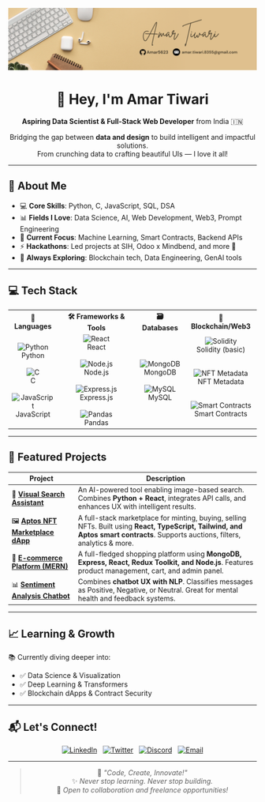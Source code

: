 ![Banner](Linkdln_profile_Banner.png)

<div align="center">

# 🚀 Hey, I'm **Amar Tiwari**  
**Aspiring Data Scientist & Full-Stack Web Developer** from India 🇮🇳  

Bridging the gap between **data and design** to build intelligent and impactful solutions.  
From crunching data to crafting beautiful UIs — I love it all!

</div>

---

## 🧠 About Me

- 💻 **Core Skills**: Python, C, JavaScript, SQL, DSA  
- 📊 **Fields I Love**: Data Science, AI, Web Development, Web3, Prompt Engineering  
- 🧠 **Current Focus**: Machine Learning, Smart Contracts, Backend APIs  
- ⚡ **Hackathons**: Led projects at SIH, Odoo x Mindbend, and more 🚀  
- 🌱 **Always Exploring**: Blockchain tech, Data Engineering, GenAI tools  

---
## 💻 Tech Stack

<div align="center">

<table>
  <tr>
    <th>🧠 Languages</th>
    <th>🛠 Frameworks & Tools</th>
    <th>🗃 Databases</th>
    <th>🔗 Blockchain/Web3</th>
  </tr>
  <tr>
    <td align="center">
      <img src="https://img.icons8.com/color/48/000000/python--v1.png" alt="Python"/><br/>Python<br/><br/>
      <img src="https://img.icons8.com/color/48/000000/c-programming.png" alt="C"/><br/>C<br/><br/>
      <img src="https://img.icons8.com/color/48/000000/javascript.png" alt="JavaScript"/><br/>JavaScript
    </td>
    <td align="center">
      <img src="https://img.icons8.com/color/48/000000/react-native.png" alt="React"/><br/>React<br/><br/>
      <img src="https://img.icons8.com/color/48/000000/nodejs.png" alt="Node.js"/><br/>Node.js<br/><br/>
      <img src="https://img.icons8.com/ios/50/000000/express-js.png" alt="Express.js"/><br/>Express.js<br/><br/>
      <img src="https://img.icons8.com/external-tal-revivo-color-tal-revivo/48/null/external-pandas-a-software-library-written-for-the-python-programming-language-logo-color-tal-revivo.png" alt="Pandas"/><br/>Pandas
    </td>
    <td align="center">
      <img src="https://img.icons8.com/color/48/000000/mongodb.png" alt="MongoDB"/><br/>MongoDB<br/><br/>
      <img src="https://img.icons8.com/color/48/000000/mysql-logo.png" alt="MySQL"/><br/>MySQL
    </td>
    <td align="center">
  <img src="https://img.icons8.com/color/48/000000/blockchain.png" alt="Solidity"/><br/>
  Solidity (basic)<br/><br/>

  <img src="https://img.freepik.com/free-vector/digital-asset-nft-blockchain-technology-background_1017-41103.jpg?ga=GA1.1.167016990.1738345208&semt=ais_hybrid&w=74" alt="NFT Metadata"/><br/>
  NFT Metadata<br/><br/>

  <img src="https://img.icons8.com/ios-filled/50/000000/contract.png" alt="Smart Contracts"/><br/>
  Smart Contracts
</td>

  </tr>
</table>

</div>


---

## 🚀 Featured Projects

<div align="center">

| Project | Description |
| ------ | ----------- |
| 🎯 [**Visual Search Assistant**](https://github.com/Amar5623/visual-search-assistant) | An AI-powered tool enabling image-based search. Combines **Python + React**, integrates API calls, and enhances UX with intelligent results. |
| 🖼 [**Aptos NFT Marketplace dApp**](https://github.com/Amar5623/Aptos-NFT-Marketplace-Bounty) | A full-stack marketplace for minting, buying, selling NFTs. Built using **React, TypeScript, Tailwind, and Aptos smart contracts**. Supports auctions, filters, analytics & more. |
| 🛒 [**E-commerce Platform (MERN)**](https://github.com/Amar5623/E-commerce-web-using-react-redux-toolkit-) | A full-fledged shopping platform using **MongoDB, Express, React, Redux Toolkit, and Node.js**. Features product management, cart, and admin panel. |
| 📊 [**Sentiment Analysis Chatbot**](https://github.com/Amar5623/Llama-Chatbot-with-Sentiment-Analysis-Integration) | Combines **chatbot UX with NLP**. Classifies messages as Positive, Negative, or Neutral. Great for mental health and feedback systems. |

</div>

---

## 📈 Learning & Growth

📚 Currently diving deeper into:
- ✅ Data Science & Visualization  
- ✅ Deep Learning & Transformers  
- ✅ Blockchain dApps & Contract Security  

---

## 📬 Let's Connect!

<div align="center">

[![LinkedIn](https://img.icons8.com/color/48/000000/linkedin.png)](https://www.linkedin.com/in/amar-tiwari-53a3a0255/) &nbsp;
[![Twitter](https://img.icons8.com/color/48/000000/twitter-squared.png)](https://twitter.com/Tiwari__Amar) &nbsp;
[![Discord](https://img.icons8.com/color/48/000000/discord-logo.png)](https://discord.com/users/1023236107170742322) &nbsp;
[![Email](https://img.icons8.com/color/48/000000/gmail-new.png)](mailto:amar.tiwari.8355@gmail.com)

</div>


---

<div align="center">

> 🧠 *"Code, Create, Innovate!"*  
> ✨ *Never stop learning. Never stop building.*  
> 👾 *Open to collaboration and freelance opportunities!*  

</div>
